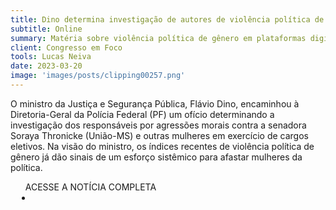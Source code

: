 ```yaml
---
title: Dino determina investigação de autores de violência política de gênero
subtitle: Online
summary: Matéria sobre violência política de gênero em plataformas digitais
client: Congresso em Foco
tools: Lucas Neiva
date: 2023-03-20
image: 'images/posts/clipping00257.png'
---
```


O ministro da Justiça e Segurança Pública, Flávio Dino, encaminhou à Diretoria-Geral da Polícia Federal (PF) um ofício determinando a investigação dos responsáveis por agressões morais contra a senadora Soraya Thronicke (União-MS) e outras mulheres em exercício de cargos eletivos. Na visão do ministro, os índices recentes de violência política de gênero já dão sinais de um esforço sistêmico para afastar mulheres da política.

<div class="post__share"><ul class="share__list list-reset">ACESSE A NOTÍCIA COMPLETA<li class="share__item" style="margin-left: 10px"><a class="share__link share__facebook" style="background: #fa5657" href="https://congressoemfoco.uol.com.br/area/governo/dino-determina-investigacao-de-autores-de-violencia-politica-de-genero/" title="Link" rel="nofollow"><i class="fa-solid fa-link"></i></a></li></ul></div>
<!-- <div class="gallery-box"><div class="gallery"><img src="/clipping/images/example-1.jpg" loading="lazy" alt="Project"><img src="/clipping/images/example-2.jpg" loading="lazy" alt="Project"></div><em>Gallery / <a href="https://www.freepik.com/" target="_blank">Freepic</a></em></div> -->
